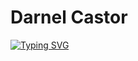 # Darnel Castor 
[![Typing SVG](https://readme-typing-svg.herokuapp.com?font=Fira+Code&pause=1000&random=false&width=435&lines=Expreinced+Software++Engineer+;IT+Specialist+;Beginer+;Python+Developer)](https://git.io/typing-svg)

<!--
**Dcastor21/Dcastor21** is a ✨ _special_ ✨ repository because its `README.md` (this file) appears on your GitHub profile.

Here are some ideas to get you started:

- 🔭 I’m currently working on ...
- 🌱 I’m currently learning ...
- 👯 I’m looking to collaborate on ...
- 🤔 I’m looking for help with ...
- 💬 Ask me about ...
- 📫 How to reach me: ...
- 😄 Pronouns: ...
- ⚡ Fun fact: ...
-->
